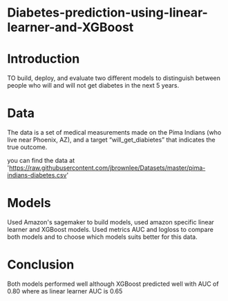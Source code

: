 # Diabetes-prediction-using-linear-learner-and-XGBoost

# Introduction

TO build, deploy, and evaluate two different models to distinguish between people who will and will not get diabetes in the next 5 years.

# Data

The data is a set of medical measurements made on the Pima Indians (who live near Phoenix, AZ), and a target “will_get_diabietes” that indicates the true outcome.

you can find the data at  'https://raw.githubusercontent.com/jbrownlee/Datasets/master/pima-indians-diabetes.csv'

# Models

Used Amazon's sagemaker to build models, used amazon specific linear learner and XGBoost models. Used metrics AUC and logloss to compare both models and to choose which models suits better for this data.

# Conclusion

Both models performed well although XGBoost predicted well with AUC of 0.80 where as linear learner AUC is 0.65
